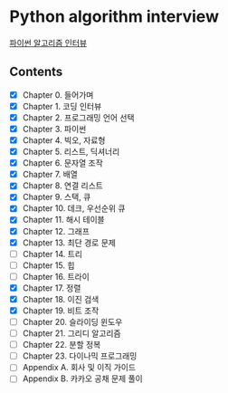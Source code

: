 # Python algorithm interview
[파이썬 알고리즘 인터뷰](http://www.kyobobook.co.kr/product/detailViewKor.laf?ejkGb=KOR&mallGb=KOR&barcode=9791189909178&orderClick=LEa&Kc=)

## Contents
- [x] Chapter 0. 들어가며
- [x] Chapter 1. 코딩 인터뷰
- [x] Chapter 2. 프로그래밍 언어 선택
- [x] Chapter 3. 파이썬
- [x] Chapter 4. 빅오, 자료형
- [x] Chapter 5. 리스트, 딕셔너리
- [x] Chapter 6. 문자열 조작
- [x] Chapter 7. 배열
- [x] Chapter 8. 연결 리스트
- [x] Chapter 9. 스택, 큐 
- [x] Chapter 10. 데크, 우선순위 큐
- [x] Chapter 11. 해시 테이블
- [x] Chapter 12. 그래프
- [x] Chapter 13. 최단 경로 문제
- [ ] Chapter 14. 트리
- [ ] Chapter 15. 힙
- [ ] Chapter 16. 트라이
- [x] Chapter 17. 정렬
- [x] Chapter 18. 이진 검색
- [x] Chapter 19. 비트 조작
- [ ] Chapter 20. 슬라이딩 윈도우
- [ ] Chapter 21. 그리디 알고리즘
- [ ] Chapter 22. 분할 정복
- [ ] Chapter 23. 다이나믹 프로그래밍
- [ ] Appendix A. 회사 및 이직 가이드
- [ ] Appendix B. 카카오 공채 문제 풀이